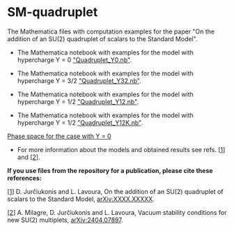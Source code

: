 # SM-quadruplet

The Mathematica files with computation examples for the paper "On the addition of an SU(2) quadruplet of scalars to the Standard Model".

- The Mathematica notebook with examples for the model with hypercharge Y = 0 ["Quadruplet_Y0.nb"](https://github.com/jurciukonis/RGEs_for_multiplets/blob/main/Quadruplet_Y0.nb).

- The Mathematica notebook with examples for the model with hypercharge Y = 3/2 ["Quadruplet_Y32.nb"](https://github.com/jurciukonis/RGEs_for_multiplets/blob/main/Quadruplet_Y32.nb).

- The Mathematica notebook with examples for the model with hypercharge Y = 1/2 ["Quadruplet_Y12.nb"](https://github.com/jurciukonis/RGEs_for_multiplets/blob/main/Quadruplet_Y12.nb).

- The Mathematica notebook with examples for the model with hypercharge Y = 1/2 ["Quadruplet_Y12K.nb"](https://github.com/jurciukonis/RGEs_for_multiplets/blob/main/Quadruplet_Y12K.nb).

[Phase space for the case with Y = 0](images/4plet-Y0.gif)

- For more information about the models and obtained results see refs. [[1](https://arxiv.org/abs/XXXX.XXXXX)] and [[2](https://arxiv.org/abs/2505.05272)].

**If you use files from the repository for a publication, please cite these references:**

[[1](https://arxiv.org/abs/XXXX.XXXXX)] D. Jurčiukonis and L. Lavoura, On the addition of an SU(2) quadruplet of scalars to the Standard Model, [arXiv:XXXX.XXXXX](https://arxiv.org/abs/XXXX.XXXXX).

[[2](https://arxiv.org/abs/2505.05272)] A. Milagre, D. Jurčiukonis and L. Lavoura, Vacuum stability conditions for new SU(2) multiplets, [arXiv:2404.07897](https://arxiv.org/abs/2505.05272).
